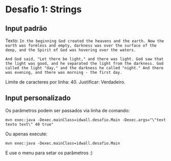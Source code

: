 # Desafio 1: Strings

## Input padrão
Texto:
`In the beginning God created the heavens and the earth. Now the earth was formless and empty, darkness was over the surface of the deep, and the Spirit of God was hovering over the waters.`

`And God said, "Let there be light," and there was light. God saw that the light was good, and he separated the light from the darkness. God called the light "day," and the darkness he called "night." And there was evening, and there was morning - the first day.`

Limite de caracteres por linha: 40.
Justificar: Verdadeiro.

## Input personalizado

Os parâmetros podem ser passados via linha de comando:
```
mvn exec:java -Dexec.mainClass=idwall.desafio.Main -Dexec.args="\"text texto text\" 40 true"
```

Ou apenas execute:
```
mvn exec:java -Dexec.mainClass=idwall.desafio.Main
```

E use o menu para setar os parâmetros :)
